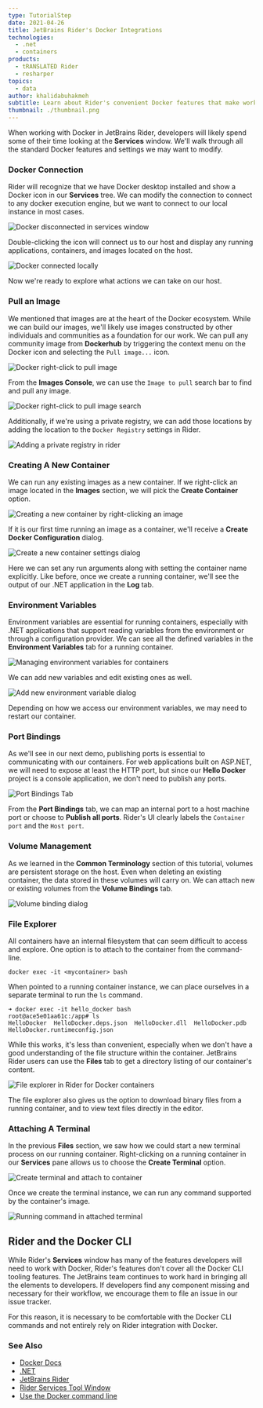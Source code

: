 ```yaml
---
type: TutorialStep
date: 2021-04-26
title: JetBrains Rider's Docker Integrations
technologies:
  - .net
  - containers
products:
  - tRANSLATED Rider
  - resharper
topics:
  - data
author: khalidabuhakmeh
subtitle: Learn about Rider's convenient Docker features that make working with containers feel like an ocean breeze.
thumbnail: ./thumbnail.png
---
```


When working with Docker in JetBrains Rider, developers will likely spend some of their time looking at the **Services** window. We'll walk through all the standard Docker features and settings we may want to modify.

### Docker Connection

Rider will recognize that we have Docker desktop installed and show a Docker icon in our **Services** tree. We can modify the connection to connect to any docker execution engine, but we want to connect to our local instance in most cases.

![Docker disconnected in services window](./1-docker-icon-disconnected.png)

Double-clicking the icon will connect us to our host and display any running applications, containers, and images located on the host.

![Docker connected locally](./2-docker-connection-connected.png)

Now we're ready to explore what actions we can take on our host.

### Pull an Image

We mentioned that images are at the heart of the Docker ecosystem. While we can build our images, we'll likely use images constructed by other individuals and communities as a foundation for our work. We can pull any community image from **Dockerhub** by triggering the context menu on the Docker icon and selecting the `Pull image...` icon.

![Docker right-click to pull image](./3-docker-pull-image.png)

From the **Images Console**, we can use the `Image to pull` search bar to find and pull any image.

![Docker right-click to pull image search](./4-docker-image-search.png)

Additionally, if we're using a private registry, we can add those locations by adding the location to the `Docker Registry` settings in Rider.

![Adding a private registry in rider](./5-adding-image-registry-in-rider.png)

### Creating A New Container

We can run any existing images as a new container. If we right-click an image located in the **Images** section, we will pick the **Create Container** option.

![Creating a new container by right-clicking an image](./6-create-a-container.png)

If it is our first time running an image as a container, we'll receive a **Create Docker Configuration** dialog.

![Create a new container settings dialog](./7-container-run-settings.png)

Here we can set any run arguments along with setting the container name explicitly. Like before, once we create a running container, we'll see the output of our .NET application in the **Log** tab.

### Environment Variables

Environment variables are essential for running containers, especially with .NET applications that support reading variables from the environment or through a configuration provider. We can see all the defined variables in the **Environment Variables** tab for a running container.

![Managing environment variables for containers](./8-environment-variables.png)

We can add new variables and edit existing ones as well.

![Add new environment variable dialog](./9-add-new-environment-variable.png)

Depending on how we access our environment variables, we may need to restart our container.

### Port Bindings

As we'll see in our next demo, publishing ports is essential to communicating with our containers. For web applications built on ASP.NET, we will need to expose at least the HTTP port, but since our **Hello Docker** project is a console application, we don't need to publish any ports.

![Port Bindings Tab](./10-port-bindings.png)

From the **Port Bindings** tab, we can map an internal port to a host machine port or choose to **Publish all ports**. Rider's UI clearly labels the `Container port` and the `Host port`.

### Volume Management

As we learned in the **Common Terminology** section of this tutorial, volumes are persistent storage on the host. Even when deleting an existing container, the data stored in these volumes will carry on. We can attach new or existing volumes from the **Volume Bindings** tab.

![Volume binding dialog](./11-volume-binding-dialog.png)

### File Explorer

All containers have an internal filesystem that can seem difficult to access and explore. One option is to attach to the container from the command-line.

```console
docker exec -it <mycontainer> bash
```

When pointed to a running container instance, we can place ourselves in a separate terminal to run the `ls` command.

```console
➜ docker exec -it hello_docker bash
root@ace5e01aa61c:/app# ls
HelloDocker  HelloDocker.deps.json  HelloDocker.dll  HelloDocker.pdb  HelloDocker.runtimeconfig.json
```

While this works, it's less than convenient, especially when we don't have a good understanding of the file structure within the container. JetBrains Rider users can use the **Files** tab to get a directory listing of our container's content.

![File explorer in Rider for Docker containers](./12-file-explorer.png)

The file explorer also gives us the option to download binary files from a running container, and to view text files directly in the editor.

### Attaching A Terminal

In the previous **Files** section, we saw how we could start a new terminal process on our running container. Right-clicking on a running container in our **Services** pane allows us to choose the **Create Terminal** option.

![Create terminal and attach to container](./13-create-terminal.png)

Once we create the terminal instance, we can run any command supported by the container's image.

![Running command in attached terminal](./14-run-command-in-terminal.png)

## Rider and the Docker CLI

While Rider's **Services** window has many of the features developers will need to work with Docker, Rider's features don't cover all the Docker CLI tooling features. The JetBrains team continues to work hard in bringing all the elements to developers. If developers find any component missing and necessary for their workflow, we encourage them to file an issue in our issue tracker.

For this reason, it is necessary to be comfortable with the Docker CLI commands and not entirely rely on Rider integration with Docker.

### See Also

- [Docker Docs](https://docs.docker.com/)
- [.NET](https://dot.net)
- [JetBrains Rider](https://jetbrains.com/rider)
- [Rider Services Tool Window](https://www.jetbrains.com/help/rider/Services_Tool_Window.html)
- [Use the Docker command line](https://docs.docker.com/engine/reference/commandline/cli/)